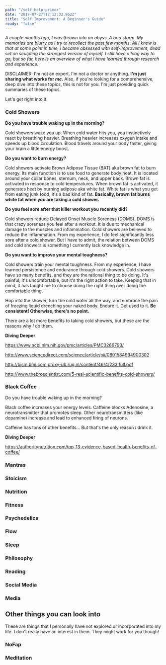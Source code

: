 ```yaml
---
path: "/self-help-primer"
date: "2017-07-27T17:12:33.962Z"
title: "Self Improvement: A Beginner's Guide"
ready: "false"
---
```

_A couple months ago, I was thrown into an abyss. A bad storm.
My memories are blurry as I try to recollect the past few months.
All I know is that at some point in time, I became obsessed with
self-improvement, dead set on sculpting the strongest version of myself.
I still have a long way to go, but so far, here is an overview of what I have
learned through research and experience._

DISCLAIMER: I'm not an expert. I'm not a doctor or anything.
**I'm just sharing what works for _me_.** Also, if you're looking for a comprehensive,
deep dive into these topics, this is not for you. I'm just providing quick summaries
of these topics.

Let's get right into it.

### Cold Showers
**Do you have trouble waking up in the morning?**

Cold showers wake you up. When cold water hits you, you instinctively react
by breathing heavier. Breathing heavier increases oxygen intake and speeds up
blood circulation. Blood travels around your body faster, giving your brain a
little energy boost.

**Do you want to burn energy?**

Cold showers activate Brown Adipose Tissue (BAT) aka brown fat to burn energy.
Its main function is to use food to generate body heat. It is located around your collar bones,
sternum, neck, and upper back. Brown fat is activated in response to cold temperatures.
When brown fat is activated, it generates heat by burning adipose aka white fat.
White fat is what you get from eating junk food, it's a bad kind of fat.
 **Basically, brown fat burns white fat when you are taking a cold shower.**

**Do you feel sore after that killer workout you recently did?**

Cold showers reduce Delayed Onset Muscle Soreness (DOMS). DOMS is that crazy
soreness you feel after a workout. It is due to mechanical damage to the muscles
and inflammation. Cold showers are believed to reduce the inflammation.
From my experience, I do feel significantly less sore after a cold shower.
But I have to admit, the relation between DOMS and cold showers is something
I currently lack knowledge in.

**Do you want to improve your mental toughness?**

Cold showers train your mental toughness.
From my experience, I have learned persistence and endurance through cold showers.
Cold showers have so many benefits, and they are the rational thing to be doing.
It's painful, it's uncomfortable, but it's the right action to take.
Keeping that in mind, it has taught me to choose doing the right thing over
doing the comfortable thing.

Hop into the shower, turn the cold water all the way, and embrace the pain of
freezing liquid drenching your naked body. Endure it. Get used to it.
**Be consistent! Otherwise, there's no point.**

There are a lot more benefits to taking cold showers, but these are the reasons
why _I_ do them.

**Diving Deeper**

https://www.ncbi.nlm.nih.gov/pmc/articles/PMC3266793/

http://www.sciencedirect.com/science/article/pii/0891584994900302

http://bjsm.bmj.com.proxy-ub.rug.nl/content/46/4/233.full.pdf

http://www.thebroscientist.com/5-real-scientific-benefits-cold-showers/


### Black Coffee
Do you have trouble waking up in the morning?

Black coffee increases your energy levels. Caffeine blocks Adenosine, a neurotransmitter
that promotes sleep. Other neurotransmitters (like dopamine) increase and lead to
enhanced firing of neurons.

Caffeine has tons of other benefits... But that's the only reason _I_ drink it.

**Diving Deeper**

https://authoritynutrition.com/top-13-evidence-based-health-benefits-of-coffee/

### Mantras

### Stoicism

### Nutrition

### Fitness

### Psychedelics

### Flow

### Sleep

### Philosophy

### Reading

### Social Media

### Media

## Other things you can look into
These are things that I personally have not explored or incorporated into my life.
I don't really have an interest in them. They might work for you though!

### NoFap

### Meditation
